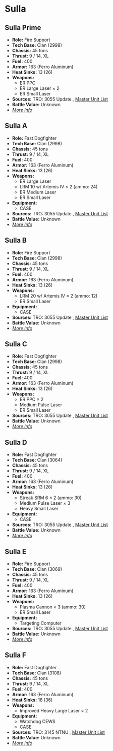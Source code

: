 # Sulla 

## Sulla Prime 

- **Role:** Fire Support 
- **Tech Base:** Clan (2998) 
- **Chassis:** 45 tons 
- **Thrust:** 9 / 14, XL 
- **Fuel:** 400 
- **Armor:** 163 (Ferro Aluminum) 
- **Heat Sinks:** 13 (26) 
- **Weapons:** 
  - ER PPC 
  - ER Large Laser × 2 
  - ER Small Laser 
- **Sources:** TRO: 3055 Update , [Master Unit List](http://masterunitlist.info/Unit/Details/3121) 
- **Battle Value:** Unknown 
- [*More Info*](sulla/sulla_prime.md) 

## Sulla A 

- **Role:** Fast Dogfighter 
- **Tech Base:** Clan (2998) 
- **Chassis:** 45 tons 
- **Thrust:** 9 / 14, XL 
- **Fuel:** 400 
- **Armor:** 163 (Ferro Aluminum) 
- **Heat Sinks:** 13 (26) 
- **Weapons:** 
  - ER Large Laser 
  - LRM 10 w/ Artemis IV × 2 (ammo: 24) 
  - ER Medium Laser 
  - ER Small Laser 
- **Equipment:** 
  - CASE 
- **Sources:** TRO: 3055 Update , [Master Unit List](http://masterunitlist.info/Unit/Details/3117) 
- **Battle Value:** Unknown 
- [*More Info*](sulla/sulla_a.md) 

## Sulla B 

- **Role:** Fire Support 
- **Tech Base:** Clan (2998) 
- **Chassis:** 45 tons 
- **Thrust:** 9 / 14, XL 
- **Fuel:** 400 
- **Armor:** 163 (Ferro Aluminum) 
- **Heat Sinks:** 13 (26) 
- **Weapons:** 
  - LRM 20 w/ Artemis IV × 2 (ammo: 12) 
  - ER Small Laser 
- **Equipment:** 
  - CASE 
- **Sources:** TRO: 3055 Update , [Master Unit List](http://masterunitlist.info/Unit/Details/3118) 
- **Battle Value:** Unknown 
- [*More Info*](sulla/sulla_b.md) 

## Sulla C 

- **Role:** Fast Dogfighter 
- **Tech Base:** Clan (2998) 
- **Chassis:** 45 tons 
- **Thrust:** 9 / 14, XL 
- **Fuel:** 400 
- **Armor:** 163 (Ferro Aluminum) 
- **Heat Sinks:** 13 (26) 
- **Weapons:** 
  - ER PPC × 2 
  - Medium Pulse Laser 
  - ER Small Laser 
- **Sources:** TRO: 3055 Update , [Master Unit List](http://masterunitlist.info/Unit/Details/3119) 
- **Battle Value:** Unknown 
- [*More Info*](sulla/sulla_c.md) 

## Sulla D 

- **Role:** Fast Dogfighter 
- **Tech Base:** Clan (3064) 
- **Chassis:** 45 tons 
- **Thrust:** 9 / 14, XL 
- **Fuel:** 400 
- **Armor:** 163 (Ferro Aluminum) 
- **Heat Sinks:** 13 (26) 
- **Weapons:** 
  - Streak SRM 6 × 2 (ammo: 30) 
  - Medium Pulse Laser × 3 
  - Heavy Small Laser 
- **Equipment:** 
  - CASE 
- **Sources:** TRO: 3055 Update , [Master Unit List](http://masterunitlist.info/Unit/Details/3120) 
- **Battle Value:** Unknown 
- [*More Info*](sulla/sulla_d.md) 

## Sulla E 

- **Role:** Fire Support 
- **Tech Base:** Clan (3069) 
- **Chassis:** 45 tons 
- **Thrust:** 9 / 14, XL 
- **Fuel:** 400 
- **Armor:** 163 (Ferro Aluminum) 
- **Heat Sinks:** 13 (26) 
- **Weapons:** 
  - Plasma Cannon × 3 (ammo: 30) 
  - ER Small Laser 
- **Equipment:** 
  - Targeting Computer 
- **Sources:** TRO: 3055 Update , [Master Unit List](http://masterunitlist.info/Unit/Details/5162) 
- **Battle Value:** Unknown 
- [*More Info*](sulla/sulla_e.md) 

## Sulla F 

- **Role:** Fast Dogfighter 
- **Tech Base:** Clan (3108) 
- **Chassis:** 45 tons 
- **Thrust:** 9 / 14, XL 
- **Fuel:** 400 
- **Armor:** 163 (Ferro Aluminum) 
- **Heat Sinks:** 18 (36) 
- **Weapons:** 
  - Improved Heavy Large Laser × 2 
- **Equipment:** 
  - Watchdog CEWS 
  - CASE 
- **Sources:** TRO: 3145 NTNU , [Master Unit List](http://masterunitlist.info/Unit/Details/6816) 
- **Battle Value:** Unknown 
- [*More Info*](sulla/sulla_f.md) 

